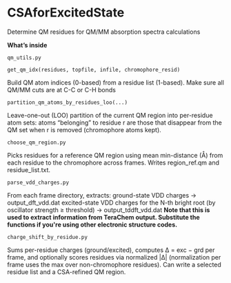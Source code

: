 # CSAforExcitedState
Determine QM residues for QM/MM absorption spectra calculations

**What’s inside**

```qm_utils.py```

```get_qm_idx(residues, topfile, infile, chromophore_resid)```

Build QM atom indices (0-based) from a residue list (1-based). Make sure all QM/MM cuts are at C-C or C-H bonds

```partition_qm_atoms_by_residues_loo(...)```

Leave-one-out (LOO) partition of the current QM region into per-residue atom sets: atoms “belonging” to residue r are those that disappear from the QM set when r is removed (chromophore atoms kept).

```choose_qm_region.py```

Picks residues for a reference QM region using mean min-distance (Å) from each residue to the chromophore across frames. Writes region_ref.qm and residue_list.txt.

```parse_vdd_charges.py```

From each frame directory, extracts:
ground-state VDD charges → output_dft_vdd.dat
excited-state VDD charges for the N-th bright root (by oscillator strength ≥ threshold) → output_tddft_vdd.dat
**Note that this is used to extract information from TeraChem output. Substitute the functions if you're using other electronic structure codes.**

```charge_shift_by_residue.py```

Sums per-residue charges (ground/excited), computes Δ = exc − grd per frame, and optionally scores residues via normalized |Δ| (normalization per frame uses the max over non-chromophore residues). Can write a selected residue list and a CSA-refined QM region.
